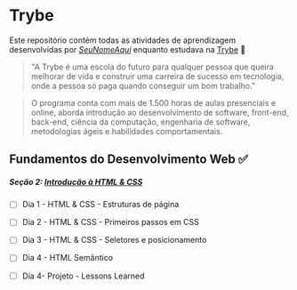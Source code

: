 # Trybe

Este repositório contém todas as atividades de aprendizagem desenvolvidas por _[SeuNomeAqui](LinkDoSeuLinkedinAqui)_ enquanto estudava na [Trybe](https://www.betrybe.com/) 🚀

> "A Trybe é uma escola do futuro para qualquer pessoa que queira melhorar de vida e construir uma carreira de sucesso em tecnologia, onde a pessoa só paga quando conseguir um bom trabalho."

> O programa conta com mais de 1.500 horas de aulas presenciais e online, aborda introdução ao desenvolvimento de software, front-end, back-end, ciência da computação, engenharia de software, metodologias ágeis e habilidades comportamentais.

## Fundamentos do Desenvolvimento Web ✅


##### Seção 2: [Introdução à HTML & CSS]([LinkDoSeuLinkedinAqui](https://github.com/pedro-henrique-a-silva/trybe-exercicios/tree/main/01-fundamentos/secao-02-introducao-a-html-e-css))

- [ ] Dia 1 - HTML & CSS - Estruturas de página
- [ ] Dia 2 - HTML & CSS - Primeiros passos em CSS
- [ ] Dia 3 - HTML & CSS - Seletores e posicionamento
- [ ] Dia 4 - HTML Semântico
- [ ] Dia 4- Projeto - Lessons Learned








